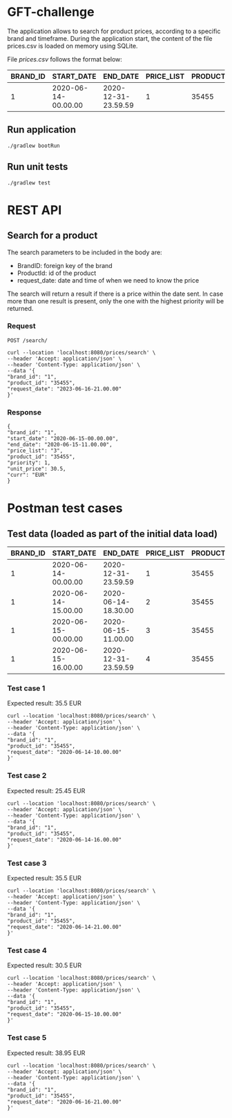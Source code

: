 # GFT-challenge

The application allows to search for product prices, according to a specific brand and timeframe. 
During the application start, the content of the file prices.csv is loaded on memory using SQLite.

File *prices.csv* follows the format below:

| BRAND_ID | START_DATE          | END_DATE            | PRICE_LIST | PRODUCT_ID | PRIORITY | PRICE   | CURR |
|----------|---------------------|---------------------|------------|------------|----------|---------|------|
| 1        | 2020-06-14-00.00.00 | 2020-12-31-23.59.59 | 1          | 35455      | 0        | 35.50   | EUR  |


## Run application

    ./gradlew bootRun

## Run unit tests

    ./gradlew test

# REST API

## Search for a product

The search parameters to be included in the body are:
- BrandID: foreign key of the brand
- ProductId: id of the product
- request_date: date and time of when we need to know the price

The search will return a result if there is a price within the date sent. In case more than one result is present, only the one with the highest priority will be returned.

### Request

`POST /search/`

    curl --location 'localhost:8080/prices/search' \
    --header 'Accept: application/json' \
    --header 'Content-Type: application/json' \
    --data '{
    "brand_id": "1",
    "product_id": "35455",
    "request_date": "2023-06-16-21.00.00"
    }'


### Response

    {
    "brand_id": "1",
    "start_date": "2020-06-15-00.00.00",
    "end_date": "2020-06-15-11.00.00",
    "price_list": "3",
    "product_id": "35455",
    "priority": 1,
    "unit_price": 30.5,
    "curr": "EUR"
    }


# Postman test cases
## Test data (loaded as part of the initial data load)
| BRAND_ID | START_DATE           | END_DATE             | PRICE_LIST | PRODUCT_ID | PRIORITY | PRICE  | CURR |
|----------|----------------------|----------------------|------------|------------|----------|--------|------|
| 1        | 2020-06-14-00.00.00  | 2020-12-31-23.59.59  | 1          | 35455      | 0        | 35.50  | EUR  |
| 1        | 2020-06-14-15.00.00  | 2020-06-14-18.30.00  | 2          | 35455      | 1        | 25.45  | EUR  |
| 1        | 2020-06-15-00.00.00  | 2020-06-15-11.00.00  | 3          | 35455      | 1        | 30.50  | EUR  |
| 1        | 2020-06-15-16.00.00  | 2020-12-31-23.59.59  | 4          | 35455      | 1        | 38.95  | EUR  |

### Test case 1 
Expected result: 35.5 EUR

    curl --location 'localhost:8080/prices/search' \
    --header 'Accept: application/json' \
    --header 'Content-Type: application/json' \
    --data '{
    "brand_id": "1",
    "product_id": "35455",
    "request_date": "2020-06-14-10.00.00"
    }'

### Test case 2
Expected result: 25.45 EUR

    curl --location 'localhost:8080/prices/search' \
    --header 'Accept: application/json' \
    --header 'Content-Type: application/json' \
    --data '{
    "brand_id": "1",
    "product_id": "35455",
    "request_date": "2020-06-14-16.00.00"
    }'

### Test case 3
Expected result: 35.5 EUR

    curl --location 'localhost:8080/prices/search' \
    --header 'Accept: application/json' \
    --header 'Content-Type: application/json' \
    --data '{
    "brand_id": "1",
    "product_id": "35455",
    "request_date": "2020-06-14-21.00.00"
    }'

### Test case 4
Expected result: 30.5 EUR

    curl --location 'localhost:8080/prices/search' \
    --header 'Accept: application/json' \
    --header 'Content-Type: application/json' \
    --data '{
    "brand_id": "1",
    "product_id": "35455",
    "request_date": "2020-06-15-10.00.00"
    }'

### Test case 5
Expected result: 38.95 EUR

    curl --location 'localhost:8080/prices/search' \
    --header 'Accept: application/json' \
    --header 'Content-Type: application/json' \
    --data '{
    "brand_id": "1",
    "product_id": "35455",
    "request_date": "2020-06-16-21.00.00"
    }'